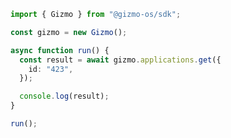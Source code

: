 <!-- Start SDK Example Usage [usage] -->
```typescript
import { Gizmo } from "@gizmo-os/sdk";

const gizmo = new Gizmo();

async function run() {
  const result = await gizmo.applications.get({
    id: "423",
  });

  console.log(result);
}

run();

```
<!-- End SDK Example Usage [usage] -->